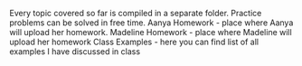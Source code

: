 Every topic covered so far is compiled in a separate folder. Practice problems can be solved in free time. 
Aanya Homework - place where Aanya will upload her homework. 
Madeline Homework - place where Madeline will upload her homework
Class Examples - here you can find list of all examples I have discussed in class

